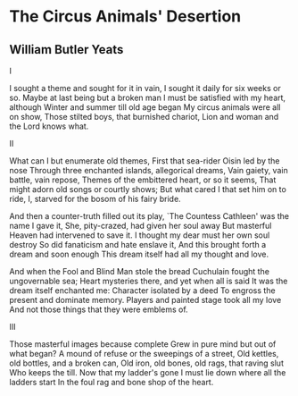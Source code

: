 # The Circus Animals' Desertion
## William Butler Yeats
I

I sought a theme and sought for it in vain,
I sought it daily for six weeks or so.
Maybe at last being but a broken man
I must be satisfied with my heart, although
Winter and summer till old age began
My circus animals were all on show,
Those stilted boys, that burnished chariot,
Lion and woman and the Lord knows what.

II

What can I but enumerate old themes,
First that sea-rider Oisin led by the nose
Through three enchanted islands, allegorical dreams,
Vain gaiety, vain battle, vain repose,
Themes of the embittered heart, or so it seems,
That might adorn old songs or courtly shows;
But what cared I that set him on to ride,
I, starved for the bosom of his fairy bride.

And then a counter-truth filled out its play,
`The Countess Cathleen' was the name I gave it,
She, pity-crazed, had given her soul away
But masterful Heaven had intervened to save it.
I thought my dear must her own soul destroy
So did fanaticism and hate enslave it,
And this brought forth a dream and soon enough
This dream itself had all my thought and love.

And when the Fool and Blind Man stole the bread
Cuchulain fought the ungovernable sea;
Heart mysteries there, and yet when all is said
It was the dream itself enchanted me:
Character isolated by a deed
To engross the present and dominate memory.
Players and painted stage took all my love
And not those things that they were emblems of.

III

Those masterful images because complete
Grew in pure mind but out of what began?
A mound of refuse or the sweepings of a street,
Old kettles, old bottles, and a broken can,
Old iron, old bones, old rags, that raving slut
Who keeps the till. Now that my ladder's gone
I must lie down where all the ladders start
In the foul rag and bone shop of the heart.